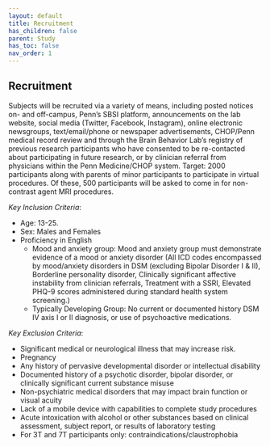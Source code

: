 ```yaml
---
layout: default
title: Recruitment
has_children: false
parent: Study
has_toc: false
nav_order: 1
---
```

## Recruitment
Subjects will be recruited via a variety of means, including posted notices on- and off-campus, Penn’s SBSI platform, announcements on the lab website, social media (Twitter, Facebook, Instagram), online electronic newsgroups, text/email/phone or newspaper advertisements,  CHOP/Penn medical record review and through the Brain Behavior Lab’s registry of previous research participants who have consented to be re-contacted about participating in future research, or by clinician referral from physicians within the Penn Medicine/CHOP system. 
Target: 2000 participants along with parents of minor participants to participate in virtual procedures. Of these, 500 participants will be asked to come in for non-contrast agent MRI procedures.

*Key Inclusion Criteria*:
- Age: 13-25. 
- Sex: Males and Females
- Proficiency in English
    - Mood and anxiety group: Mood and anxiety group must demonstrate evidence of a mood or anxiety disorder (All ICD codes encompassed by mood/anxiety disorders in DSM (excluding Bipolar Disorder I & II), Borderline personality disorder, Clinically significant affective instability from clinician referrals, Treatment with a SSRI, Elevated PHQ-9 scores administered during standard health system screening.)
    - Typically Developing Group: No current or documented history DSM IV axis I or II diagnosis, or use of psychoactive medications. 

*Key Exclusion Criteria*:
- Significant medical or neurological illness that may increase risk.
- Pregnancy
- Any history of pervasive developmental disorder or intellectual disability
- Documented history of a psychotic disorder, bipolar disorder, or clinically significant current substance misuse 
- Non-psychiatric medical disorders that may impact brain function or visual acuity
- Lack of a mobile device with capabilities to complete study procedures
- Acute intoxication with alcohol or other substances based on clinical assessment, subject report, or results of laboratory testing
- For 3T and 7T participants only: contraindications/claustrophobia